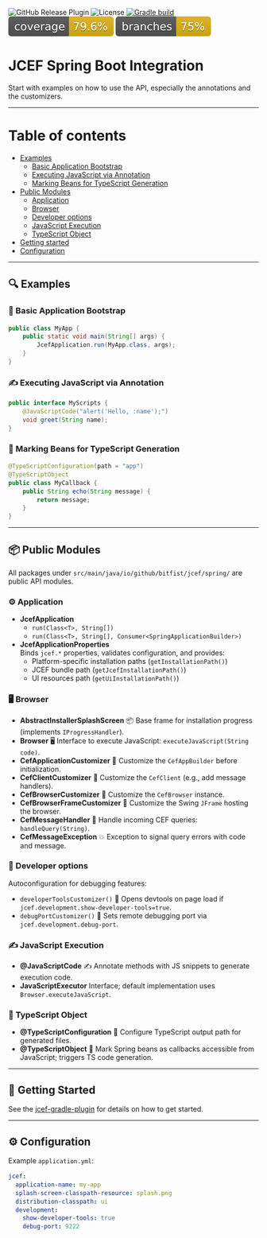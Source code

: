 ![GitHub Release Plugin](https://img.shields.io/static/v1?label=GitHub&message=Release&color=blue&logo=github)
![License](https://img.shields.io/badge/License-Apache%20License%20Version%202.0-blue)
[![Gradle build](https://github.com/bitfist/jcef-spring-boot-starter/actions/workflows/test.yml/badge.svg)](https://github.com/bitfist/jcef-spring-boot-starter/actions/workflows/test.yml)
![Coverage](.github/badges/jacoco.svg)
![Branches](.github/badges/branches.svg)

# JCEF Spring Boot Integration

Start with examples on how to use the API, especially the annotations and the customizers.

---

Table of contents
=================
* [Examples](#-examples)
  * [Basic Application Bootstrap](#-basic-application-bootstrap)
  * [Executing JavaScript via Annotation](#-executing-javascript-via-annotation)
  * [Marking Beans for TypeScript Generation](#-marking-beans-for-typescript-generation)
* [Public Modules](#-public-modules)
  * [Application](#-application)
  * [Browser](#-browser)
  * [Developer options](#-developer-options)
  * [JavaScript Execution](#-javascript-execution)
  * [TypeScript Object](#-typescript-object)
* [Getting started](#-getting-started)
* [Configuration](#-configuration)
---

## 🔍 Examples

### 🚀 Basic Application Bootstrap

```java
public class MyApp {
    public static void main(String[] args) {
        JcefApplication.run(MyApp.class, args);
    }
}
```

### ✍️ Executing JavaScript via Annotation

```java
public interface MyScripts {
    @JavaScriptCode("alert('Hello, :name');")
    void greet(String name);
}
```

### 🎨 Marking Beans for TypeScript Generation

```java
@TypeScriptConfiguration(path = "app")
@TypeScriptObject
public class MyCallback {
    public String echo(String message) {
        return message;
    }
}
```

---

## 📦 Public Modules

All packages under `src/main/java/io/github/bitfist/jcef/spring/` are public API modules.

### ⚙️ Application

- **JcefApplication**
  - `run(Class<T>, String[])`
  - `run(Class<T>, String[], Consumer<SpringApplicationBuilder>)`
- **JcefApplicationProperties**  
  Binds `jcef.*` properties, validates configuration, and provides:
  - Platform-specific installation paths (`getInstallationPath()`)
  - JCEF bundle path (`getJcefInstallationPath()`)
  - UI resources path (`getUiInstallationPath()`)

### 🖥 Browser

- **AbstractInstallerSplashScreen** 📦 Base frame for installation progress (implements `IProgressHandler`).
- **Browser** 🖥 Interface to execute JavaScript: `executeJavaScript(String code)`.
- **CefApplicationCustomizer** 🔧 Customize the `CefAppBuilder` before initialization.
- **CefClientCustomizer** 🔧 Customize the `CefClient` (e.g., add message handlers).
- **CefBrowserCustomizer** 🔧 Customize the `CefBrowser` instance.
- **CefBrowserFrameCustomizer** 🔧 Customize the Swing `JFrame` hosting the browser.
- **CefMessageHandler** 📣 Handle incoming CEF queries: `handleQuery(String)`.
- **CefMessageException** 💥 Exception to signal query errors with code and message.

### 🐞 Developer options

Autoconfiguration for debugging features:

- `developerToolsCustomizer()` 🐞 Opens devtools on page load if `jcef.development.show-developer-tools=true`.
- `debugPortCustomizer()` 🐞 Sets remote debugging port via `jcef.development.debug-port`.

### ✍️ JavaScript Execution

- **@JavaScriptCode** ✍️ Annotate methods with JS snippets to generate execution code.
- **JavaScriptExecutor** Interface; default implementation uses `Browser.executeJavaScript`.

### 🎨 TypeScript Object

- **@TypeScriptConfiguration** 🎨 Configure TypeScript output path for generated files.
- **@TypeScriptObject** 🎨 Mark Spring beans as callbacks accessible from JavaScript; triggers TS code generation.

---

## 🚀 Getting Started

See the [jcef-gradle-plugin](https://github.com/bitfist/jcef-gradle-plugin) for details on how to get started.

---

## ⚙️ Configuration

Example `application.yml`:

```yaml
jcef:
  application-name: my-app
  splash-screen-classpath-resource: splash.png
  distribution-classpath: ui
  development:
    show-developer-tools: true
    debug-port: 9222
```
